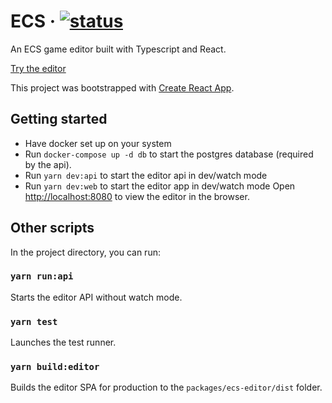 # ECS &middot; [![status](https://github.com/ksandin/ecs/actions/workflows/main.yml/badge.svg)](https://github.com/ksandin/ecs/actions)

An ECS game editor built with Typescript and React.

[Try the editor](https://ecseditor.xyz/)

This project was bootstrapped with [Create React App](https://github.com/facebook/create-react-app).

## Getting started

- Have docker set up on your system
- Run `docker-compose up -d db` to start the postgres database (required by the api).
- Run `yarn dev:api` to start the editor api in dev/watch mode
- Run `yarn dev:web` to start the editor app in dev/watch mode
  Open [http://localhost:8080](http://localhost:8080) to view the editor in the browser.

## Other scripts

In the project directory, you can run:

### `yarn run:api`

Starts the editor API without watch mode.

### `yarn test`

Launches the test runner.

### `yarn build:editor`

Builds the editor SPA for production to the `packages/ecs-editor/dist` folder.
